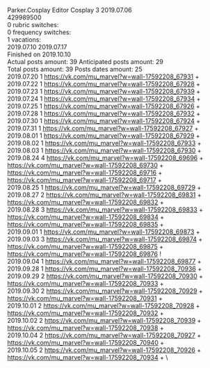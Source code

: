 Parker.Cosplay	Editor Cosplay 3 2019.07.06\
429989500\
0 rubric switches:\
0 frequency switches:\
1 vacations:\
2019.07.10 2019.07.17 \
Finished on 2019.10.10\
Actual posts amount: 39	Anticipated posts amount: 29
\
Total posts amount: 39	Posts dates amount: 25\
2019.07.20 1 https://vk.com/mu_marvel?w=wall-17592208_67931 + \
2019.07.22 1 https://vk.com/mu_marvel?w=wall-17592208_67928 + \
2019.07.23 1 https://vk.com/mu_marvel?w=wall-17592208_67939 + \
2019.07.24 1 https://vk.com/mu_marvel?w=wall-17592208_67934 + \
2019.07.25 1 https://vk.com/mu_marvel?w=wall-17592208_67926 + \
2019.07.28 1 https://vk.com/mu_marvel?w=wall-17592208_67932 + \
2019.07.30 1 https://vk.com/mu_marvel?w=wall-17592208_67924 + \
2019.07.31 1 https://vk.com/mu_marvel?w=wall-17592208_67927 + \
2019.08.01 1 https://vk.com/mu_marvel?w=wall-17592208_67929 + \
2019.08.02 1 https://vk.com/mu_marvel?w=wall-17592208_67933 + \
2019.08.03 1 https://vk.com/mu_marvel?w=wall-17592208_67930 + \
2019.08.24 4 https://vk.com/mu_marvel?w=wall-17592208_69696 + https://vk.com/mu_marvel?w=wall-17592208_69730 + https://vk.com/mu_marvel?w=wall-17592208_69716 + https://vk.com/mu_marvel?w=wall-17592208_69717 + \
2019.08.25 1 https://vk.com/mu_marvel?w=wall-17592208_69729 + \
2019.08.27 2 https://vk.com/mu_marvel?w=wall-17592208_69831 + https://vk.com/mu_marvel?w=wall-17592208_69832 + \
2019.08.28 3 https://vk.com/mu_marvel?w=wall-17592208_69833 + https://vk.com/mu_marvel?w=wall-17592208_69834 + https://vk.com/mu_marvel?w=wall-17592208_69835 + \
2019.09.01 1 https://vk.com/mu_marvel?w=wall-17592208_69873 + \
2019.09.03 3 https://vk.com/mu_marvel?w=wall-17592208_69874 + https://vk.com/mu_marvel?w=wall-17592208_69875 + https://vk.com/mu_marvel?w=wall-17592208_69876 ! \
2019.09.04 1 https://vk.com/mu_marvel?w=wall-17592208_69877 + \
2019.09.28 1 https://vk.com/mu_marvel?w=wall-17592208_70936 + \
2019.09.29 2 https://vk.com/mu_marvel?w=wall-17592208_70930 + https://vk.com/mu_marvel?w=wall-17592208_70933 + \
2019.09.30 2 https://vk.com/mu_marvel?w=wall-17592208_70929 + https://vk.com/mu_marvel?w=wall-17592208_70931 + \
2019.10.01 2 https://vk.com/mu_marvel?w=wall-17592208_70928 + https://vk.com/mu_marvel?w=wall-17592208_70932 + \
2019.10.02 2 https://vk.com/mu_marvel?w=wall-17592208_70939 + https://vk.com/mu_marvel?w=wall-17592208_70938 + \
2019.10.04 2 https://vk.com/mu_marvel?w=wall-17592208_70927 + https://vk.com/mu_marvel?w=wall-17592208_70940 + \
2019.10.05 2 https://vk.com/mu_marvel?w=wall-17592208_70926 + https://vk.com/mu_marvel?w=wall-17592208_70934 + \
